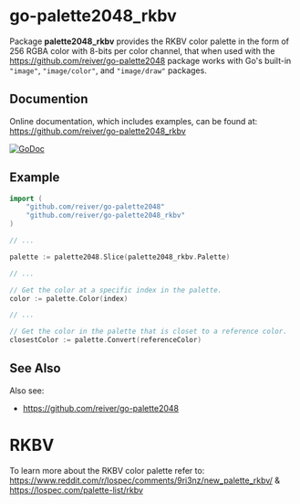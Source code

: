# go-palette2048_rkbv

Package **palette2048_rkbv** provides the RKBV color palette in the form of 256 RGBA color with 8-bits per color channel,
that when used with the https://github.com/reiver/go-palette2048 package works with Go's built-in `"image"`, `"image/color"`, and `"image/draw"` packages.

## Documention

Online documentation, which includes examples, can be found at: https://github.com/reiver/go-palette2048_rkbv

[![GoDoc](https://godoc.org/github.com/reiver/go-palette2048_rkbv?status.svg)](https://godoc.org/github.com/reiver/go-palette2048_rkbv)

## Example

```go
import (
	"github.com/reiver/go-palette2048"
	"github.com/reiver/go-palette2048_rkbv"
)

// ...

palette := palette2048.Slice(palette2048_rkbv.Palette)

// ...

// Get the color at a specific index in the palette.
color := palette.Color(index)

// ...

// Get the color in the palette that is closet to a reference color.
closestColor := palette.Convert(referenceColor)
```

## See Also

Also see:

* https://github.com/reiver/go-palette2048

# RKBV

To learn more about the RKBV color palette refer to: https://www.reddit.com/r/lospec/comments/9ri3nz/new_palette_rkbv/ & https://lospec.com/palette-list/rkbv
